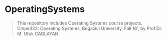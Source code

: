 # OperatingSystems
> This repository includes Operating Systems course projects.
Cmpe322: Operating Systems, Bogazici University, Fall 16', by Prof.Dr. M. Ufuk CAGLAYAN.

